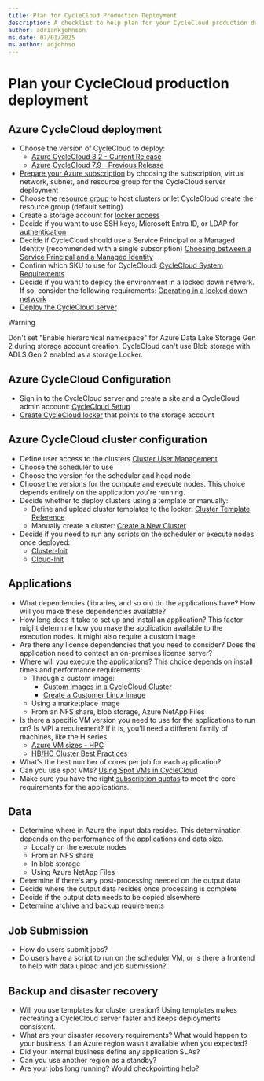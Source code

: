 ```yaml
---
title: Plan for CycleCloud Production Deployment
description: A checklist to help plan for your CycleCloud production deployment
author: adriankjohnson
ms.date: 07/01/2025
ms.author: adjohnso
---
```


# Plan your CycleCloud production deployment

## Azure CycleCloud deployment

* Choose the version of CycleCloud to deploy:
  * [Azure CycleCloud 8.2 - Current Release](../release-notes.md)
  * [Azure CycleCloud 7.9 - Previous Release](../release-notes-previous.md)
* [Prepare your Azure subscription](./configuration.md) by choosing the subscription, virtual network, subnet, and resource group for the CycleCloud server deployment
* Choose the [resource group](/azure/azure-resource-manager/management/manage-resource-groups-portal) to host clusters or let CycleCloud create the resource group (default setting)
* Create a storage account for [locker access](./storage-blobs.md)
* Decide if you want to use SSH keys, Microsoft Entra ID, or LDAP for [authentication](./user-access.md)
* Decide if CycleCloud should use a Service Principal or a Managed Identity (recommended with a single subscription) [Choosing between a Service Principal and a Managed Identity](./service-principals.md#using-service-principal)
* Confirm which SKU to use for CycleCloud: [CycleCloud System Requirements](./install-manual.md#system-requirements)
* Decide if you want to deploy the environment in a locked down network. If so, consider the following requirements: [Operating in a locked down network](./running-in-locked-down-network.md)
* [Deploy the CycleCloud server](../qs-install-marketplace.md)

> [!WARNING]
> Don't set "Enable hierarchical namespace" for Azure Data Lake Storage Gen 2 during storage account creation.
> CycleCloud can't use Blob storage with ADLS Gen 2 enabled as a storage Locker.

## Azure CycleCloud Configuration

* Sign in to the CycleCloud server and create a site and a CycleCloud admin account: [CycleCloud Setup](../qs-install-marketplace.md#log-into-the-cyclecloud-application-server)
* [Create CycleCloud locker](./storage-blobs.md#lockers) that points to the storage account

## Azure CycleCloud cluster configuration

* Define user access to the clusters [Cluster User Management](./user-access.md)
* Choose the scheduler to use
* Choose the version for the scheduler and head node
* Choose the versions for the compute and execute nodes. This choice depends entirely on the application you're running.
* Decide whether to deploy clusters using a template or manually:
  * Define and upload cluster templates to the locker: [Cluster Template Reference](../cluster-references/cluster-reference.md)
  * Manually create a cluster: [Create a New Cluster](./create-cluster.md)
* Decide if you need to run any scripts on the scheduler or execute nodes once deployed:
  * [Cluster-Init](../cluster-references/cluster-init-reference.md)
  * [Cloud-Init](./cloud-init.md)

## Applications

* What dependencies (libraries, and so on) do the applications have? How will you make these dependencies available?
* How long does it take to set up and install an application? This factor might determine how you make the application available to the execution nodes. It might also require a custom image.
* Are there any license dependencies that you need to consider? Does the application need to contact an on-premises license server?
* Where will you execute the applications? This choice depends on install times and performance requirements:
  * Through a custom image:
    * [Custom Images in a CycleCloud Cluster](./create-custom-image.md)
    * [Create a Customer Linux Image](/azure/virtual-machines/linux/tutorial-custom-images)
  * Using a marketplace image
  * From an NFS share, blob storage, Azure NetApp Files
* Is there a specific VM version you need to use for the applications to run on? Is MPI a requirement? If it is, you'll need a different family of machines, like the H series.
  * [Azure VM sizes - HPC](/azure/virtual-machines/sizes-hpc)
  * [HB/HC Cluster Best Practices](./hb-hc-best-practices.md)
* What's the best number of cores per job for each application?
* Can you use spot VMs? [Using Spot VMs in CycleCloud](./use-spot-instances.md)
* Make sure you have the right [subscription quotas](/azure/azure-resource-manager/management/azure-subscription-service-limits) to meet the core requirements for the applications.

## Data

* Determine where in Azure the input data resides. This determination depends on the performance of the applications and data size.  
  * Locally on the execute nodes
  * From an NFS share
  * In blob storage
  * Using Azure NetApp Files
* Determine if there's any post-processing needed on the output data
* Decide where the output data resides once processing is complete
* Decide if the output data needs to be copied elsewhere
* Determine archive and backup requirements

## Job Submission

* How do users submit jobs?
* Do users have a script to run on the scheduler VM, or is there a frontend to help with data upload and job submission?

## Backup and disaster recovery

* Will you use templates for cluster creation? Using templates makes recreating a CycleCloud server faster and keeps deployments consistent.
* What are your disaster recovery requirements? What would happen to your business if an Azure region wasn't available when you expected?
* Did your internal business define any application SLAs?
* Can you use another region as a standby?
* Are your jobs long running? Would checkpointing help?
